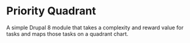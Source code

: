 # Priority Quadrant
A simple Drupal 8 module that takes a complexity and reward value for tasks and maps those tasks on a quadrant chart.
